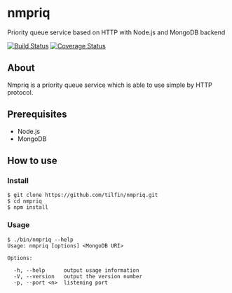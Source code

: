 nmpriq
======
Priority queue service based on HTTP with Node.js and MongoDB backend

[![Build Status](https://travis-ci.org/tilfin/nmpriq.png?branch=master)](https://travis-ci.org/tilfin/nmpriq) [![Coverage Status](https://coveralls.io/repos/tilfin/nmpriq/badge.png?branch=master)](https://coveralls.io/r/tilfin/nmpriq?branch=master)


About
----------
Nmpriq is a priority queue service which is able to use simple by HTTP protocol.



Prerequisites
-------------
- Node.js
- MongoDB


How to use
----------

### Install

    $ git clone https://github.com/tilfin/nmpriq.git
    $ cd nmpriq
    $ npm install


### Usage

    $ ./bin/nmpriq --help
    Usage: nmpriq [options] <MongoDB URI>
    
    Options:
    
      -h, --help      output usage information
      -V, --version   output the version number
      -p, --port <n>  listening port

